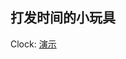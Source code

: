 ## 打发时间的小玩具

Clock: [演示](https://www.awesomescreenshot.com/video/29695022?key=3f03a6e9904c2ba2a5aabaec7eea3df5)
